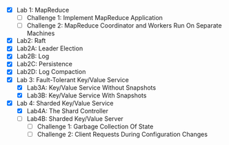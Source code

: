 
- [x] Lab 1: MapReduce
  - [ ] Challenge 1: Implement MapReduce Application
  - [ ] Challenge 2: MapReduce Coordinator and Workers Run On Separate Machines
- [x]  Lab2: Raft
  - [x] Lab2A: Leader Election
  - [x] Lab2B: Log
  - [x] Lab2C: Persistence
  - [x] Lab2D: Log Compaction
- [x] Lab 3: Fault-Tolerant Key/Value Service
  - [x] Lab3A: Key/Value Service Without Snapshots
  - [x] Lab3B: Key/Value Service With Snapshots 
- [x] Lab 4: Sharded Key/Value Service 
  - [x] Lab4A: The Shard Controller
  - [ ] Lab4B: Sharded Key/Value Server 
    - [ ] Challenge 1: Garbage Collection Of State
    - [ ] Challenge 2: Client Requests During Configuration Changes
